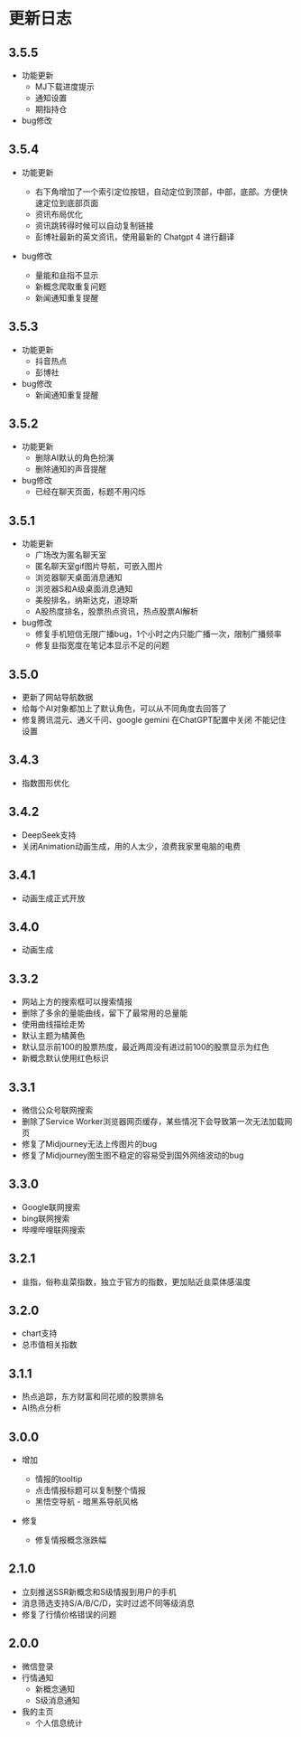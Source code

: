 # 更新日志

## 3.5.5

- 功能更新
  - MJ下载进度提示
  - 通知设置
  - 期指持仓
- bug修改

## 3.5.4

- 功能更新
  - 右下角增加了一个索引定位按钮，自动定位到顶部，中部，底部。方便快速定位到底部页面
  - 资讯布局优化 
  - 资讯跳转得时候可以自动复制链接 
  - 彭博社最新的英文资讯，使用最新的 Chatgpt 4 进行翻译

- bug修改
  - 量能和韭指不显示
  - 新概念爬取重复问题
  - 新闻通知重复提醒

## 3.5.3

- 功能更新
    - 抖音热点
    - 彭博社
- bug修改
    - 新闻通知重复提醒

## 3.5.2

- 功能更新
    - 删除AI默认的角色扮演
    - 删除通知的声音提醒
- bug修改
    - 已经在聊天页面，标题不用闪烁

## 3.5.1

- 功能更新
    - 广场改为匿名聊天室
    - 匿名聊天室gif图片导航，可嵌入图片
    - 浏览器聊天桌面消息通知
    - 浏览器S和A级桌面消息通知
    - 美股排名，纳斯达克，道琼斯
    - A股热度排名，股票热点资讯，热点股票AI解析
- bug修改
    - 修复手机短信无限广播bug，1个小时之内只能广播一次，限制广播频率
    - 修复韭指宽度在笔记本显示不足的问题

## 3.5.0

- 更新了网站导航数据
- 给每个AI对象都加上了默认角色，可以从不同角度去回答了
- 修复腾讯混元、通义千问、google gemini 在ChatGPT配置中关闭 不能记住设置

## 3.4.3

- 指数图形优化

## 3.4.2

- DeepSeek支持
- 关闭Animation动画生成，用的人太少，浪费我家里电脑的电费

## 3.4.1

- 动画生成正式开放

## 3.4.0

- 动画生成

## 3.3.2

- 网站上方的搜索框可以搜索情报
- 删除了多余的量能曲线，留下了最常用的总量能
- 使用曲线描绘走势
- 默认主题为橘黄色
- 默认显示前100的股票热度，最近两周没有进过前100的股票显示为红色
- 新概念默认使用红色标识

## 3.3.1

- 微信公众号联网搜索
- 删除了Service Worker浏览器网页缓存，某些情况下会导致第一次无法加载网页
- 修复了Midjourney无法上传图片的bug
- 修复了Midjourney图生图不稳定的容易受到国外网络波动的bug

## 3.3.0

- Google联网搜索
- bing联网搜索
- 哔哩哔哩联网搜索

## 3.2.1

- 韭指，俗称韭菜指数，独立于官方的指数，更加贴近韭菜体感温度

## 3.2.0

- chart支持
- 总市值相关指数

## 3.1.1

- 热点追踪，东方财富和同花顺的股票排名
- AI热点分析

## 3.0.0

- 增加
    - 情报的tooltip
    - 点击情报标题可以复制整个情报
    - 黑悟空导航 - 暗黑系导航风格

- 修复
    - 修复情报概念涨跌幅

## 2.1.0

- 立刻推送SSR新概念和S级情报到用户的手机
- 消息筛选支持S/A/B/C/D，实时过滤不同等级消息
- 修复了行情价格错误的问题

## 2.0.0

- 微信登录
- 行情通知
    - 新概念通知
    - S级消息通知
- 我的主页
    - 个人信息统计